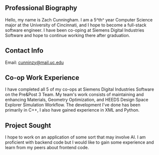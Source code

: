 ## Professional Biography
Hello, my name is Zach Cunningham. I am a 5^th^ year Computer Science major at the University of Cincinnati, and I hope to become a full-stack software engineer. I have been co-oping at Siemens Digital Industries Software and hope to continue working there after graduation. 

## Contact Info
Email: cunninzy@mail.uc.edu

## Co-op Work Experience
I have completed all 5 of my co-ops at Siemens Digital Industries Software on the Pre&Post 3 Team. My team's work consists of maintaining and enhancing Materials, Geometry Optimization, and HEEDS Design Space Explorer Simulation Workflow. The development I've done has been primarily in C++, I also have gained experience in XML and Python.

## Project Sought
I hope to work on an application of some sort that may involve AI. I am proficient with backend code but I would like to gain some experience and learn from my peers about frontend code.